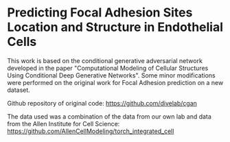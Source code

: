 # Predicting Focal Adhesion Sites Location and Structure in Endothelial Cells

This work is based on the conditional generative adversarial network developed in the paper "Computational Modeling of Cellular Structures Using Conditional Deep Generative Networks". Some minor modifications were performed on the original work for Focal Adhesion prediction on a new dataset.

Github repository of original code: https://github.com/divelab/cgan

The data used was a combination of the data from our own lab and data from the Allen Institute for Cell Science: https://github.com/AllenCellModeling/torch_integrated_cell
